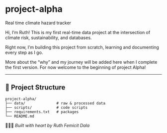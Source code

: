 # project-alpha
Real time climate hazard tracker

Hi, I’m Ruth! This is my first real-time data project at the intersection of climate risk, sustainability, and databases.

Right now, I’m building this project from scratch, learning and documenting every step as I go.

More about the “why” and my journey will be added here when I complete the first version. For now welcome to the beginning of project Alpha!

---

## 📁 Project Structure

```
project-alpha/
├── data/              # raw & processed data
├── scripts/           # code scripts
├── requirements.txt   # packages
└── README.md
```


👩🏾‍💻 *Built with heart by Ruth Femicit Dala*
